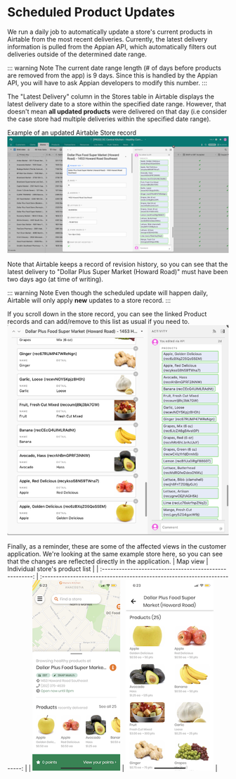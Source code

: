 # Scheduled Product Updates

We run a daily job to automatically update a store's current products in Airtable from the most recent deliveries. Currently, the latest delivery information is pulled from the Appian API, which automatically filters out deliveries outside of the determined date range.

::: warning Note
The current date range length (# of days before products are removed from the app) is 9 days. Since this is handled by the Appian API, you will have to ask Appian developers to modify this number.
:::

The "Latest Delivery" column in the Stores table in Airtable displays the latest delivery date to a store within the specified date range. However, that doesn't mean **all updated products** were delivered on that day (i.e consider the case store had multiple deliveries within the specified date range).

Example of an updated Airtable Store record
![Example Airtable record](../assets/intro/airtable-record.png)

Note that Airtable keeps a record of revision history, so you can see that the latest delivery to "Dollar Plus Super Market (Howard Road)" must have been two days ago (at time of writing).

::: warning Note
Even though the scheduled update will happen daily, Airtable will only apply **new** updates to a store record.
:::

If you scroll down in the store record, you can see the linked Product records and can add/remove to this list as usual if you need to.
![Record details](../assets/intro/record-detail.png)

Finally, as a reminder, these are some of the affected views in the customer application. We're looking at the same example store here, so you can see that the changes are reflected directly in the application.
|                        Map view                         |                      Individual store's product list                      |
| :-----------------------------------------------------: | :-----------------------------------------------------------------------: |
| ![Customer App: map view](../assets/intro/map-view.png) | ![Customer App: a store's product list](../assets/intro/product-list.png) |
